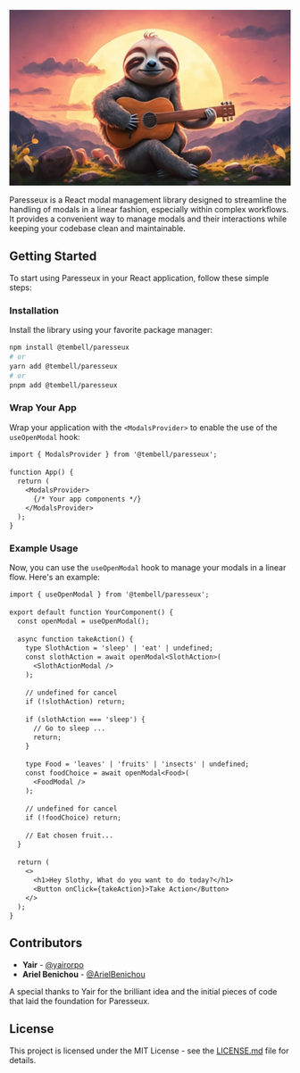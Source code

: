 ![Paresseux Logo](./docs/assets/artwork.jpg)

Paresseux is a React modal management library designed to streamline the handling of modals in a linear fashion, especially within complex workflows. It provides a convenient way to manage modals and their interactions while keeping your codebase clean and maintainable.

## Getting Started

To start using Paresseux in your React application, follow these simple steps:

### Installation

Install the library using your favorite package manager:

```bash
npm install @tembell/paresseux
# or
yarn add @tembell/paresseux
# or
pnpm add @tembell/paresseux
```

### Wrap Your App

Wrap your application with the `<ModalsProvider>` to enable the use of the `useOpenModal` hook:

```tsx
import { ModalsProvider } from '@tembell/paresseux';

function App() {
  return (
    <ModalsProvider>
      {/* Your app components */}
    </ModalsProvider>
  );
}
```

### Example Usage

Now, you can use the `useOpenModal` hook to manage your modals in a linear flow. Here's an example:

```tsx
import { useOpenModal } from '@tembell/paresseux';

export default function YourComponent() {
  const openModal = useOpenModal();

  async function takeAction() {
    type SlothAction = 'sleep' | 'eat' | undefined;
    const slothAction = await openModal<SlothAction>(
      <SlothActionModal />
    );

    // undefined for cancel
    if (!slothAction) return;

    if (slothAction === 'sleep') {
      // Go to sleep ...
      return;
    }

    type Food = 'leaves' | 'fruits' | 'insects' | undefined;
    const foodChoice = await openModal<Food>(
      <FoodModal />
    );

    // undefined for cancel
    if (!foodChoice) return;

    // Eat chosen fruit...
  }

  return (
    <>
      <h1>Hey Slothy, What do you want to do today?</h1>
      <Button onClick={takeAction}>Take Action</Button>
    </>
  );
}
```
## Contributors

- **Yair** - [@yairorpo](https://github.com/yairorpo)
- **Ariel Benichou** - [@ArielBenichou](https://github.com/ArielBenichou)

A special thanks to Yair for the brilliant idea and the initial pieces of code that laid the foundation for Paresseux.

## License

This project is licensed under the MIT License - see the [LICENSE.md](LICENSE.md) file for details.
